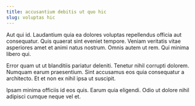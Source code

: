 ```yaml
---
title: accusantium debitis ut quo hic
slug: voluptas hic
---
```


Aut qui id. Laudantium quia ea dolores voluptas repellendus officia aut consequatur. Quis quaerat sint eveniet tempore. Veniam veritatis vitae asperiores amet et animi natus nostrum. Omnis autem ut rem. Qui minima libero qui.

Error quam ut ut blanditiis pariatur deleniti. Tenetur nihil corrupti dolorem. Numquam earum praesentium. Sint accusamus eos quia consequatur a architecto. Et et non ex nihil ipsa ut suscipit.

Ipsam minima officiis id eos quis. Earum quia eligendi. Odio ut dolore nihil adipisci cumque neque vel et.
